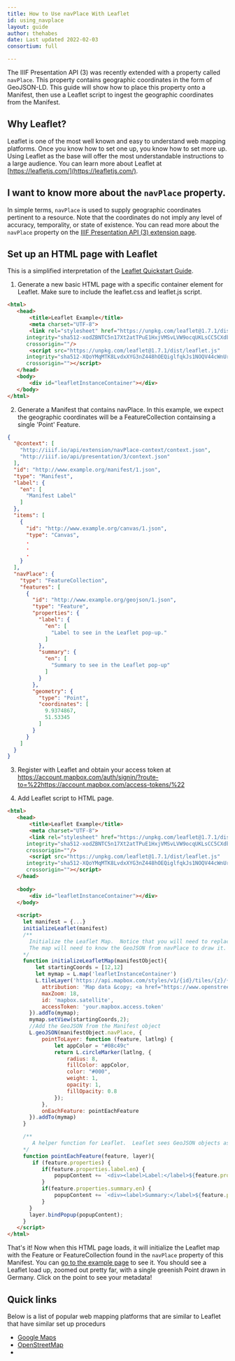 ```yaml
---
title: How to Use navPlace With Leaflet
id: using_navplace
layout: guide
author: thehabes
date: Last updated 2022-02-03
consortium: full

---
```


The IIIF Presentation API (3) was recently extended with a property called `navPlace`. This property contains geographic coordinates in the form of GeoJSON-LD. This guide will show how to place this property onto a Manifest, then use a Leaflet script to ingest the geographic coordinates from the Manifest.  

## Why Leaflet?
Leaflet is one of the most well known and easy to understand web mapping platforms. Once you know how to set one up, you know how to set more up.  Using Leaflet as the base will offer the most understandable instructions to a large audience.  You can learn more about Leaflet at [https://leafletjs.com/](https://leafletjs.com/).

## I want to know more about the `navPlace` property.
In simple terms, `navPlace` is used to supply geographic coordinates pertinent to a resource. Note that the coordinates do not imply any level of accuracy, temporality, or state of existence. You can read more about the `navPlace` property on the [IIIF Presentation API (3) extension page](https://iiif.io/api/extension/navplace/).

## Set up an HTML page with Leaflet
This is a simplified interpretation of the [Leaflet Quickstart Guide](https://leafletjs.com/examples/quick-start/).

1. Generate a new basic HTML page with a specific container element for Leaflet.  Make sure to include the leaflet.css and leaflet.js script.
 ```html
<html>
    <head>
        <title>Leaflet Example</title>
        <meta charset="UTF-8">
        <link rel="stylesheet" href="https://unpkg.com/leaflet@1.7.1/dist/leaflet.css"
       integrity="sha512-xodZBNTC5n17Xt2atTPuE1HxjVMSvLVW9ocqUKLsCC5CXdbqCmblAshOMAS6/keqq/sMZMZ19scR4PsZChSR7A=="
       crossorigin=""/>
        <script src="https://unpkg.com/leaflet@1.7.1/dist/leaflet.js"
       integrity="sha512-XQoYMqMTK8LvdxXYG3nZ448hOEQiglfqkJs1NOQV44cWnUrBc8PkAOcXy20w0vlaXaVUearIOBhiXZ5V3ynxwA=="
       crossorigin=""></script>
    </head>
    <body>
        <div id="leafletInstanceContainer"></div>
    </body>
</html>
```

2. Generate a Manifest that contains navPlace.  In this example, we expect the geographic coordinates will be a FeatureCollection containsing a single 'Point' Feature.  
```json
{
  "@context": [
    "http://iiif.io/api/extension/navPlace-context/context.json",
    "http://iiif.io/api/presentation/3/context.json"
  ],
  "id": "http://www.example.org/manifest/1.json",
  "type": "Manifest",
  "label": {
    "en": [
      "Manifest Label"
    ]
  },
  "items": [
    {
      "id": "http://www.example.org/canvas/1.json",
      "type": "Canvas",
      .
      .
      .
    }
  ],
  "navPlace": {
    "type": "FeatureCollection",
    "features": [
      {
        "id": "http://www.example.org/geojson/1.json",
        "type": "Feature",
        "properties": {
          "label": {
            "en": [
              "Label to see in the Leaflet pop-up."
            ]
          },
          "summary": {
            "en": [
              "Summary to see in the Leaflet pop-up"
            ]
          }
        },
        "geometry": {
          "type": "Point",
          "coordinates": [
            9.9374867,
            51.53345
          ]
        }
      }
    ]
  }
}
```

3. Register with Leaflet and obtain your access token at https://account.mapbox.com/auth/signin/?route-to=%22https://account.mapbox.com/access-tokens/%22

4. Add Leaflet script to HTML page.
 ```html
<html>
    <head>
        <title>Leaflet Example</title>
        <meta charset="UTF-8">
        <link rel="stylesheet" href="https://unpkg.com/leaflet@1.7.1/dist/leaflet.css"
       integrity="sha512-xodZBNTC5n17Xt2atTPuE1HxjVMSvLVW9ocqUKLsCC5CXdbqCmblAshOMAS6/keqq/sMZMZ19scR4PsZChSR7A=="
       crossorigin=""/>
        <script src="https://unpkg.com/leaflet@1.7.1/dist/leaflet.js"
       integrity="sha512-XQoYMqMTK8LvdxXYG3nZ448hOEQiglfqkJs1NOQV44cWnUrBc8PkAOcXy20w0vlaXaVUearIOBhiXZ5V3ynxwA=="
       crossorigin=""></script>
    </head>
    
    <body>
        <div id="leafletInstanceContainer"></div>
    </body>
    
    <script>
      let manifest = {...}
      initializeLeaflet(manifest)
      /**
        Initialize the Leaflet Map.  Notice that you will need to replace the access_token value witn your access token.
        The map will need to know the GeoJSON from navPlace to draw it. For example purposes, this function assumes you are passing in the resolved manifest object as a parameter.  In reality, you may need to fetch() it first, or may even plan to supply them after initializing the Leaflet map.
      */
      function initializeLeafletMap(manifestObject){
          let startingCoords = [12,12]
          let mymap = L.map('leafletInstanceContainer')
          L.tileLayer('https://api.mapbox.com/styles/v1/{id}/tiles/{z}/{x}/{y}?access_token={accessToken}', {
            attribution: 'Map data &copy; <a href="https://www.openstreetmap.org/copyright">OpenStreetMap</a> contributors, Imagery © <a href="https://www.mapbox.com/">Mapbox</a>',
            maxZoom: 18,
            id: 'mapbox.satellite',
            accessToken: 'your.mapbox.access.token'
        }).addTo(mymap);
        mymap.setView(startingCoords,2);
        //Add the GeoJSON from the Manifest object
        L.geoJSON(manifestObject.navPlace, {
            pointToLayer: function (feature, latlng) {
                let appColor = "#08c49c"
                return L.circleMarker(latlng, {
                    radius: 8,
                    fillColor: appColor,
                    color: "#000",
                    weight: 1,
                    opacity: 1,
                    fillOpacity: 0.8
                });
            },
            onEachFeature: pointEachFeature
        }).addTo(mymap)
      }

      /**
         A helper function for Leaflet.  Leaflet sees GeoJSON objects as "features".  This function says what to do with each feature when adding to the map.  Here is where you detec what metadata appears in the pop-ups.  For our purposes, we assume the metadata you want to show is in the GeoJSON 'properties' property.  Our 'label' and 'summary' will be formatted as language maps, since they are most likely coming directly from a IIIF resource type and IIIF Presentation API 3 requires 'label' and 'summary' to be formatted as language maps.
      */
      function pointEachFeature(feature, layer){
         if (feature.properties) {
            if(feature.properties.label.en) {
                popupContent += `<div><label>Label:</label>${feature.properties.label.en}</div>`
            }
            if(feature.properties.summary.en) {
                popupContent += `<div><label>Summary:</label>${feature.properties.summary.en}</div>`
            }
        }
        layer.bindPopup(popupContent);
      }
    </script>
</html>

 ```

That's it!  Now when this HTML page loads, it will initialize the Leaflet map with the Feature or FeatureCollection found in the `navPlace` property of this Manifest. You can [go to the example page](/example.html) to see it.  You should see a Leaflet load up, zoomed out pretty far, with a single greenish Point drawn in Germany. Click on the point to see your metadata!

## Quick links
Below is a list of popular web mapping platforms that are similar to Leaflet that have similar set up procedurs

 * [Google Maps](https://projectmirador.org/)
 * [OpenStreetMap](https://www.google.com)
 * 

